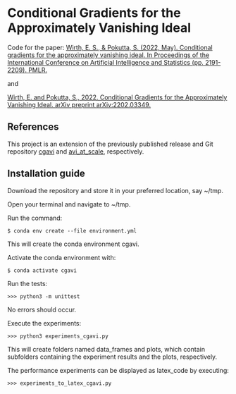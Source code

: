 # Conditional Gradients for the Approximately Vanishing Ideal

Code for the paper:
[Wirth, E. S., & Pokutta, S. (2022, May). Conditional gradients for the approximately vanishing ideal.
In Proceedings of the International Conference on Artificial Intelligence and Statistics (pp. 2191-2209).
PMLR.](https://proceedings.mlr.press/v151/wirth22a.html)

and

[Wirth, E. and Pokutta, S., 2022. Conditional Gradients for the Approximately Vanishing Ideal.
arXiv preprint arXiv:2202.03349.](https://arxiv.org/abs/2202.03349)


## References
This project is an extension of the previously published release and Git repository
[cgavi](https://github.com/ZIB-IOL/cgavi/releases/tag/v1.0.0) and [avi_at_scale](https://github.com/ZIB-IOL/avi_at_scale),
respectively.


## Installation guide
Download the repository and store it in your preferred location, say ~/tmp.

Open your terminal and navigate to ~/tmp.

Run the command: 
```shell script
$ conda env create --file environment.yml
```
This will create the conda environment cgavi.

Activate the conda environment with:
```shell script
$ conda activate cgavi
```

Run the tests:
```python3 script
>>> python3 -m unittest
```

No errors should occur.


Execute the experiments: 
```python3 script
>>> python3 experiments_cgavi.py
```

This will create folders named data_frames and plots, which contain subfolders containing the experiment results and 
the plots, respectively. 

The performance experiments can be displayed as latex_code by executing:
```python3 script
>>> experiments_to_latex_cgavi.py
```
